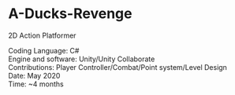 # A-Ducks-Revenge<br>
2D Action Platformer<br>

Coding Language: C#<br>
Engine and software: Unity/Unity Collaborate<br>
Contributions: Player Controller/Combat/Point system/Level Design <br>
Date: May 2020<br>
Time: ~4 months<br>
